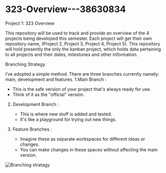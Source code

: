 # 323-Overview---38630834

Project 1: 323 Overview

This repository will be used to track and provide an overview of the 4 projects being developed this semester. Each project will get their own repository name, (Project 2, Project 3, Project 4, Project 5).
This repository will hold presently the only the kanban project, which holds data pertaining to all projects and their dates, milestones and other information.


Branching Strategy

I’ve adopted a simple method. There are three branches currently namely: main, development and features. 
1.Main Branch :
   - This is the safe version of your project that's always ready for use.
   - Think of it as the "official" version.

2. Development Branch :
   - This is where new stuff is added and tested.
   - It's like a playground for trying out new things.

3. Feature Branches :
   - Imagine these as separate workspaces for different ideas or changes.
   - You can make changes in these spaces without affecting the main version.


![Branching stratagy](https://github.com/HughAlfrid/323-Overview---38630834/assets/129861251/8fa04699-1661-453a-b8ba-5d0bf6aa4665)
